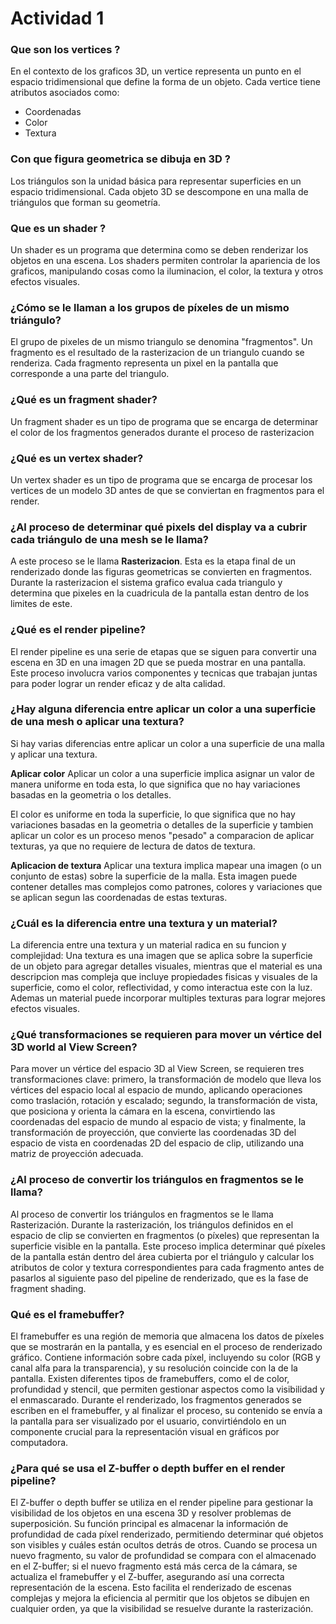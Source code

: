 # Actividad 1 
### Que son los vertices ? 
En el contexto de los graficos 3D, un vertice representa un punto en el espacio tridimensional que define la forma de un objeto. Cada vertice tiene atributos asociados como: 
- Coordenadas 
- Color 
- Textura 

### Con que figura geometrica se dibuja en 3D ? 
Los triángulos son la unidad básica para representar superficies en un espacio tridimensional. Cada objeto 3D se descompone en una malla de triángulos que forman su geometría.

### Que es un shader ? 
Un shader es un programa que determina como se deben renderizar los objetos en una escena. Los shaders permiten controlar la apariencia de los graficos, manipulando cosas como la iluminacion, el color, la textura y otros efectos visuales. 

### ¿Cómo se le llaman a los grupos de píxeles de un mismo triángulo?
El grupo de pixeles de un mismo triangulo se denomina "fragmentos". 
Un fragmento es el resultado de la rasterizacion de un triangulo cuando se renderiza. Cada fragmento representa un pixel en la pantalla que corresponde a una parte del triangulo. 

### ¿Qué es un fragment shader? 
Un fragment shader es un tipo de programa que se encarga de determinar el color de los fragmentos generados durante el proceso de rasterizacion

### ¿Qué es un vertex shader?
Un vertex shader es un tipo de programa que se encarga de procesar los vertices de un modelo 3D antes de que se conviertan en fragmentos para el render. 

### ¿Al proceso de determinar qué pixels del display va a cubrir cada triángulo de una mesh se le llama?

A este proceso se le llama **Rasterizacion**. Esta es la etapa final de un renderizado donde las figuras geometricas se convierten en fragmentos.  
Durante la rasterizacion el sistema grafico evalua cada triangulo y determina que pixeles en la cuadricula de la pantalla estan dentro de los limites de este. 

### ¿Qué es el render pipeline?
El render pipeline es una serie de etapas que se siguen para convertir una escena en 3D en una imagen 2D que se pueda mostrar en una pantalla. Este proceso involucra varios componentes y tecnicas que trabajan juntas para poder lograr un render eficaz y de alta calidad.

### ¿Hay alguna diferencia entre aplicar un color a una superficie de una mesh o aplicar una textura?

Si hay varias diferencias entre aplicar un color a una superficie de una malla y aplicar una textura. 

**Aplicar color** 
Aplicar un color a una superficie implica asignar un valor de manera uniforme en toda esta, lo que significa que no hay variaciones basadas en la geometria o los detalles. 

El color es uniforme en toda la superficie, lo que significa que no hay variaciones basadas en la geometria o detalles de la superficie y tambien aplicar un color es un proceso menos "pesado" a comparacion de aplicar texturas, ya que no requiere de lectura de datos de textura. 

**Aplicacion de textura** 
Aplicar una textura implica mapear una imagen (o un conjunto de estas) sobre la superficie de la malla. Esta imagen puede contener detalles mas complejos como patrones, colores y variaciones que se aplican segun las coordenadas de estas texturas. 

### ¿Cuál es la diferencia entre una textura y un material?

La diferencia entre una textura y un material radica en su funcion y complejidad: Una textura es una imagen que se aplica sobre la superficie de un objeto para agregar detalles visuales, mientras que el material es una descripcion mas compleja que incluye propiedades fisicas y visuales de la superficie, como el color, reflectividad, y como interactua este con la luz. Ademas un material puede incorporar multiples texturas para lograr mejores efectos visuales. 

### ¿Qué transformaciones se requieren para mover un vértice del 3D world al View Screen?

Para mover un vértice del espacio 3D al View Screen, se requieren tres transformaciones clave: primero, la transformación de modelo que lleva los vértices del espacio local al espacio de mundo, aplicando operaciones como traslación, rotación y escalado; segundo, la transformación de vista, que posiciona y orienta la cámara en la escena, convirtiendo las coordenadas del espacio de mundo al espacio de vista; y finalmente, la transformación de proyección, que convierte las coordenadas 3D del espacio de vista en coordenadas 2D del espacio de clip, utilizando una matriz de proyección adecuada.

### ¿Al proceso de convertir los triángulos en fragmentos se le llama?

Al proceso de convertir los triángulos en fragmentos se le llama Rasterización. Durante la rasterización, los triángulos definidos en el espacio de clip se convierten en fragmentos (o píxeles) que representan la superficie visible en la pantalla. Este proceso implica determinar qué píxeles de la pantalla están dentro del área cubierta por el triángulo y calcular los atributos de color y textura correspondientes para cada fragmento antes de pasarlos al siguiente paso del pipeline de renderizado, que es la fase de fragment shading.

### Qué es el framebuffer?

El framebuffer es una región de memoria que almacena los datos de píxeles que se mostrarán en la pantalla, y es esencial en el proceso de renderizado gráfico. Contiene información sobre cada píxel, incluyendo su color (RGB y canal alfa para la transparencia), y su resolución coincide con la de la pantalla. Existen diferentes tipos de framebuffers, como el de color, profundidad y stencil, que permiten gestionar aspectos como la visibilidad y el enmascarado. Durante el renderizado, los fragmentos generados se escriben en el framebuffer, y al finalizar el proceso, su contenido se envía a la pantalla para ser visualizado por el usuario, convirtiéndolo en un componente crucial para la representación visual en gráficos por computadora.

### ¿Para qué se usa el Z-buffer o depth buffer en el render pipeline?

El Z-buffer o depth buffer se utiliza en el render pipeline para gestionar la visibilidad de los objetos en una escena 3D y resolver problemas de superposición. Su función principal es almacenar la información de profundidad de cada píxel renderizado, permitiendo determinar qué objetos son visibles y cuáles están ocultos detrás de otros. Cuando se procesa un nuevo fragmento, su valor de profundidad se compara con el almacenado en el Z-buffer; si el nuevo fragmento está más cerca de la cámara, se actualiza el framebuffer y el Z-buffer, asegurando así una correcta representación de la escena. Esto facilita el renderizado de escenas complejas y mejora la eficiencia al permitir que los objetos se dibujen en cualquier orden, ya que la visibilidad se resuelve durante la rasterización.